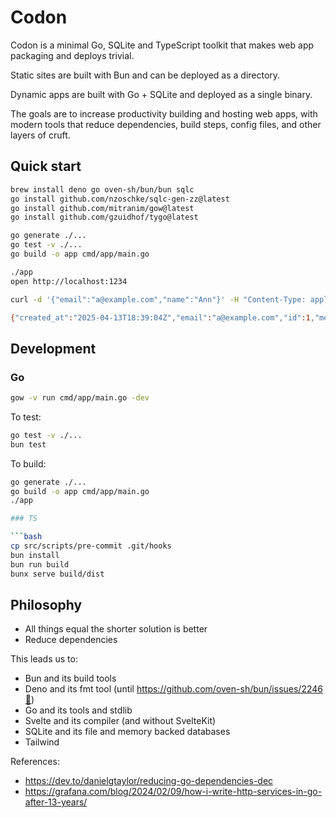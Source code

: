 # Codon

Codon is a minimal Go, SQLite and TypeScript toolkit that makes web app
packaging and deploys trivial.

Static sites are built with Bun and can be deployed as a directory.

Dynamic apps are built with Go + SQLite and deployed as a single binary.

The goals are to increase productivity building and hosting web apps, with
modern tools that reduce dependencies, build steps, config files, and other
layers of cruft.

## Quick start

```bash
brew install deno go oven-sh/bun/bun sqlc
go install github.com/nzoschke/sqlc-gen-zz@latest
go install github.com/mitranim/gow@latest
go install github.com/gzuidhof/tygo@latest

go generate ./...
go test -v ./...
go build -o app cmd/app/main.go

./app
open http://localhost:1234
```

```bash
curl -d '{"email":"a@example.com","name":"Ann"}' -H "Content-Type: application/json" http://localhost:1234/api/contacts

{"created_at":"2025-04-13T18:39:04Z","email":"a@example.com","id":1,"meta":{},"name":"Ann","phone":"","updated_at":"2025-04-13T18:39:04Z"}
```

## Development

### Go

```bash
gow -v run cmd/app/main.go -dev
```

To test:

```bash
go test -v ./...
bun test
```

To build:

````bash
go generate ./...
go build -o app cmd/app/main.go
./app

### TS

```bash
cp src/scripts/pre-commit .git/hooks
bun install
bun run build
bunx serve build/dist
````

## Philosophy

- All things equal the shorter solution is better
- Reduce dependencies

This leads us to:

- Bun and its build tools
- Deno and its fmt tool (until https://github.com/oven-sh/bun/issues/2246🤞)
- Go and its tools and stdlib
- Svelte and its compiler (and without SvelteKit)
- SQLite and its file and memory backed databases
- Tailwind

References:

- https://dev.to/danielgtaylor/reducing-go-dependencies-dec
- https://grafana.com/blog/2024/02/09/how-i-write-http-services-in-go-after-13-years/
